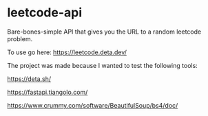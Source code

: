 # leetcode-api

Bare-bones-simple API that gives you the URL to a random leetcode problem.

To use go here: https://leetcode.deta.dev/

The project was made because I wanted to test the following tools:

https://deta.sh/

https://fastapi.tiangolo.com/

https://www.crummy.com/software/BeautifulSoup/bs4/doc/
